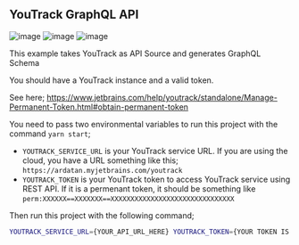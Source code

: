 ## YouTrack GraphQL API

![image](https://user-images.githubusercontent.com/20847995/79001969-29645080-7b58-11ea-87fb-01388c0cf286.png)
![image](https://user-images.githubusercontent.com/20847995/79002026-44cf5b80-7b58-11ea-8791-6e8633aaa9c4.png)
![image](https://user-images.githubusercontent.com/20847995/79002067-5add1c00-7b58-11ea-8129-0015009fee9e.png)

This example takes YouTrack as API Source and generates GraphQL Schema

You should have a YouTrack instance and a valid token.

See here; https://www.jetbrains.com/help/youtrack/standalone/Manage-Permanent-Token.html#obtain-permanent-token

You need to pass two environmental variables to run this project with the command `yarn start`;

- `YOUTRACK_SERVICE_URL` is your YouTrack service URL. If you are using the cloud, you have a URL something like this; `https://ardatan.myjetbrains.com/youtrack`
- `YOUTRACK_TOKEN` is your YouTrack token to access YouTrack service using REST API. If it is a permenant token, it should be something like `perm:XXXXXX==XXXXXXX==XXXXXXXXXXXXXXXXXXXXXXXXXXXXXXX`

Then run this project with the following command;

```sh
YOUTRACK_SERVICE_URL={YOUR_API_URL_HERE} YOUTRACK_TOKEN={YOUR TOKEN IS HERE} yarn start
```
